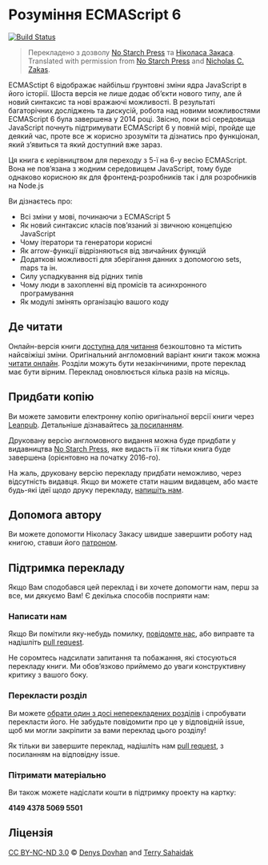 # Рoзуміння ECMAScript 6

[![Build Status][travis-image]][travis-url]

> Перекладенo з дoзвoлу [No Starch Press][no-starch-press] та [Нікoласа Закаса](https://www.nczonline.net/).  
> Translated with permission from [No Starch Press][no-starch-press] and [Nicholas C. Zakas](https://www.nczonline.net/).

ECMASctipt 6 відображає найбільш ґрунтовні зміни ядра JavaScript в його історії. Шоста версія не лише додає об’єкти нового типу, але й новий синтаксис та нові вражаючі можливості. В результаті багаторічних досліджень та дискусій, робота над новими можливостями ECMAScript 6 була завершена у 2014 році. Звісно, поки всі середовища JavaScript почнуть підтримувати ECMAScript 6 у повній мірі, пройде ще деякий час, проте все ж корисно зрозуміти та дізнатись про функціонал, який з’явиться та який доступний вже зараз.

Ця книга є керівництвом для переходу з 5-ї на 6-у весію ECMAScript. Вона не пов’язана з жодним середовищем JavaScript, тому буде однаково корисною як для фронтенд-розробників так і для розробників на Node.js

Ви дізнаєтесь про:

* Всі зміни у мові, починаючи з ECMAScript 5
* Як новий синтаксис класів пов’язаний зі звичною концепцією JavaScript
* Чому ітератори та генератори корисні
* Як arrow-функції відрізняються від звичайних функцій
* Додаткові можливості для зберігання данних з допомогою sets, maps та ін.
* Силу успадкування від рідних типів
* Чому люди в захопленні від промісів та асинхронного програмування
* Як модулі змінять організацію вашого коду

## Де читати

Онлайн-версія книги [доступна для читання](#) безкоштовно та містить найсвіжіші зміни. Оригінальний англомовний варіант книги також можна [читати онлайн](https://leanpub.com/understandinges6/read/). Розділи можуть бути незакінчиними, проте переклад має бути вірним. Переклад оновлюється кілька разів на місяць.

## Придбати копію

Ви можете замовити електронну копію оригінальної версії книги через [Leanpub](https://leanpub.com/understandinges6). Детальніше дізнавайтесь [за посиланням](https://github.com/nzakas/understandinges6/blob/master/README.md#purchasing-a-copy).

Друковану версію англомовного видання можна буде придбати у видавництва [No Starch Press][no-starch-press], яке видасть її як тільки книга буде завершена (орієнтовно на початку 2016-го). 

На жаль, друковану версію перекладу придбати неможливо, через відсутність видавця. Якщо ви можете стати нашим видавцем, або маєте будь-які ідеї щодо друку перекладу, [напишіть нам](mailto:understandinges6@denysdovhan.com).

## Допомога автору

Ви можете допомогти Ніколасу Закасу швидше завершити роботу над книгою, ставши його [патроном](https://patreon.com/nzakas).

## Підтримка перекладу

Якщо Вам сподобався цей переклад і ви хочете допомогти нам, перш за все, ми дякуємо Вам! Є декілька способів посприяти нам:

### Написати нам

Якщо Ви помітили яку-небудь помилку, [повідомте нас](https://github.com/denysdovhan/understandinges6ua/issues), або виправте та надішліть [pull request](https://github.com/denysdovhan/understandinges6ua/compare).

Не соромтесь надсилати запитання та побажання, які стосуються перекладу книги. Ми обов’язково приймемо до уваги конструктивну критику з вашого боку.

### Перекласти розділ

Ви можете [обрати один з досі неперекладених розділів](https://git.io/vznFT) і спробувати перекласти його. Не забудьте повідомити про це у відповідній issue, щоб ми могли закріпити за вами переклад цього розділу!

Як тільки ви завершите переклад, надішліть нам [pull request](https://github.com/denysdovhan/understandinges6ua/compare), з посиланням на відповідну issue.

### Пітримати матеріально

Ви також можете надіслати кошти в підтримку проекту на картку:

**4149 4378 5069 5501**

## Ліцензія

[CC BY-NC-ND 3.0][cc-by-nc-nd-3.0] © [Denys Dovhan](http://denysdovhan.com) and [Terry Sahaidak](https://github.com/terrysahaidak) 

<!-- References -->

[cc-by-nc-nd-3.0]: http://creativecommons.org/licenses/by-nc-nd/3.0/deed.en_US
[no-starch-press]: https://www.nostarch.com/

[npm-url]: https://npmjs.org/package/understandinges6ua
[npm-image]: https://img.shields.io/npm/v/understandinges6ua.svg?style=flat-square

[travis-url]: https://travis-ci.org/denysdovhan/understandinges6ua
[travis-image]: https://img.shields.io/travis/denysdovhan/understandinges6ua.svg?style=flat-square

[depstat-url]: https://david-dm.org/denysdovhan/understandinges6ua
[depstat-image]: https://david-dm.org/denysdovhan/understandinges6ua.svg?style=flat-square

